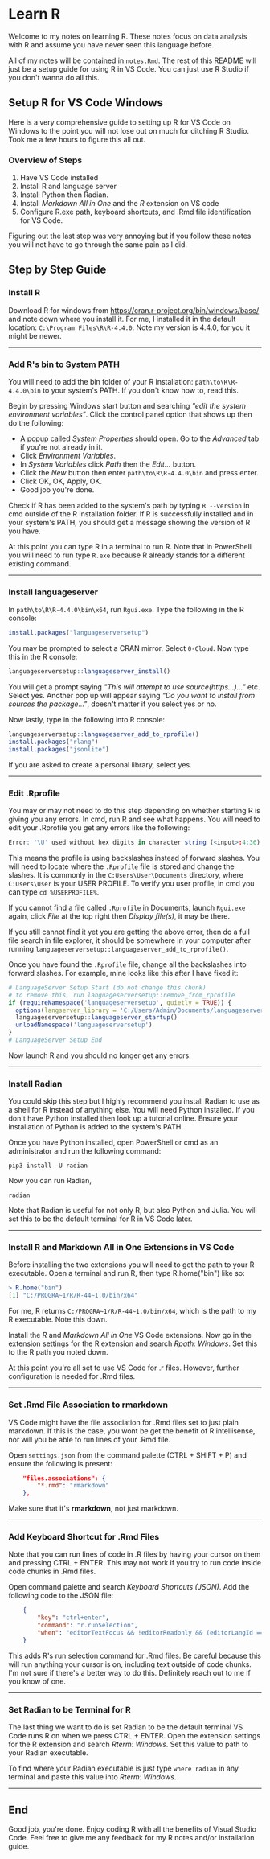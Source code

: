# Learn R

Welcome to my notes on learning R. These notes focus on data analysis with R and assume you have never seen this language before.

All of my notes will be contained in `notes.Rmd`. The rest of this README will just be a setup guide for using R in VS Code. You can just use R Studio if you don't wanna do all this.

## Setup R for VS Code Windows

Here is a very comprehensive guide to setting up R for VS Code on Windows to the point you will not lose out on much for ditching R Studio. Took me a few hours to figure this all out.

### Overview of Steps
1. Have VS Code installed
2. Install R and language server
3. Install Python then Radian.
4. Install *Markdown All in One* and the *R* extension on VS code
5. Configure R.exe path, keyboard shortcuts, and .Rmd file identification for VS Code.

Figuring out the last step was very annoying but if you follow these notes you will not have to go through the same pain as I did.

## Step by Step Guide


### Install R

Download R for windows from https://cran.r-project.org/bin/windows/base/ and note down where you install it. For me, I installed it in the default location: `C:\Program Files\R\R-4.4.0`. Note my version is 4.4.0, for you it might be newer. 

---

### Add R's bin to System PATH
You will need to add the bin folder of your R installation: `path\to\R\R-4.4.0\bin` to your system's PATH. If you don't know how to, read this. 

Begin by pressing Windows start button and searching *"edit the system environment variables"*. Click the control panel option that shows up then do the following:
- A popup called *System Properties* should open. Go to the *Advanced* tab if you're not already in it.
- Click *Environment Variables*.
- In *System Variables* click *Path* then the *Edit...* button.
- Click the *New* button then enter `path\to\R\R-4.4.0\bin` and press enter.
- Click OK, OK, Apply, OK. 
- Good job you're done.

Check if R has been added to the system's path by typing `R --version` in cmd outside of the R installation folder. If R is successfully installed and in your system's PATH, you should get a message showing the version of R you have.

At this point you can type R in a terminal to run R. Note that in PowerShell you will need to run type `R.exe` because R already stands for a different existing command.

---

### Install languageserver

In `path\to\R\R-4.4.0\bin\x64`, run `Rgui.exe`. Type the following in the R console:
```r
install.packages("languageserversetup")
```
You may be prompted to select a CRAN mirror. Select `0-Cloud`. Now type this in the R console:
```r
languageserversetup::languageserver_install()
```
You will get a prompt saying *"This will attempt to use source(https...)..."* etc. Select yes. Another pop up will appear saying *"Do you want to install from sources the package..."*, doesn't matter if you select yes or no.

Now lastly, type in the following into R console:
```r
languageserversetup::languageserver_add_to_rprofile()
install.packages("rlang")
install.packages("jsonlite")
```
If you are asked to create a personal library, select yes.

---

### Edit .Rprofile
You may or may not need to do this step depending on whether starting R is giving you any errors. In cmd, run R and see what happens. You will need to edit your .Rprofile you get any errors like the following:
```r
Error: '\U' used without hex digits in character string (<input>:4:36)
```
This means the profile is using backslashes instead of forward slashes. You will need to locate where the `.Rprofile` file is stored and change the slashes. It is commonly in the `C:Users\User\Documents` directory, where `C:Users\User` is your USER PROFILE. To verify you user profile, in cmd you can type `cd %USERPROFILE%`.

If you cannot find a file called `.Rprofile` in Documents, launch `Rgui.exe` again, click *File* at the top right then *Display file(s)*, it may be there.

If you still cannot find it yet you are getting the above error, then do a full file search in file explorer, it should be somewhere in your computer after running `languageserversetup::languageserver_add_to_rprofile()`.

Once you have found the `.Rprofile` file, change all the backslashes into forward slashes. For example, mine looks like this after I have fixed it:

```r
# LanguageServer Setup Start (do not change this chunk)
# to remove this, run languageserversetup::remove_from_rprofile
if (requireNamespace('languageserversetup', quietly = TRUE)) {
  options(langserver_library = 'C:/Users/Admin/Documents/languageserver-library')
  languageserversetup::languageserver_startup()
  unloadNamespace('languageserversetup')
}
# LanguageServer Setup End
```

Now launch R and you should no longer get any errors.

---

### Install Radian
You could skip this step but I highly recommend you install Radian to use as a shell for R instead of anything else. You will need Python installed. If you don't have Python installed then look up a tutorial online. Ensure your installation of Python is added to the system's PATH.

Once you have Python installed, open PowerShell or cmd as an administrator and run the following command:

```
pip3 install -U radian
```

Now you can run Radian,
```
radian
```
Note that Radian is useful for not only R, but also Python and Julia. You will set this to be the default terminal for R in VS Code later.

---

### Install R and Markdown All in One Extensions in VS Code
Before installing the two extensions you will need to get the path to your R executable. Open a terminal and run R, then type R.home("bin") like so:
```r
> R.home("bin")
[1] "C:/PROGRA~1/R/R-44~1.0/bin/x64"
```
For me, R returns `C:/PROGRA~1/R/R-44~1.0/bin/x64`, which is the path to my R executable. Note this down.

Install the *R* and *Markdown All in One* VS Code extensions. Now go in the extension settings for the R extension and search *Rpath: Windows*. Set this to the R path you noted down.

At this point you're all set to use VS Code for .r files. However, further configuration is needed for .Rmd files.

---

### Set .Rmd File Association to rmarkdown
VS Code might have the file association for .Rmd files set to just plain markdown. If this is the case, you wont be get the benefit of R intellisense, nor will you be able to run lines of your .Rmd file.

Open `settings.json` from the command palette (CTRL + SHIFT + P) and ensure the following is present:

```json
    "files.associations": {
        "*.rmd": "rmarkdown"
    },
```
Make sure that it's **rmarkdown**, not just markdown.

---

### Add Keyboard Shortcut for .Rmd Files
Note that you can run lines of code in .R files by having your cursor on them and pressing CTRL + ENTER. This may not work if you try to run code inside code chunks in .Rmd files. 

Open command palette and search *Keyboard Shortcuts (JSON)*. Add the following code to the JSON file:
```json
    {
        "key": "ctrl+enter",
        "command": "r.runSelection",
        "when": "editorTextFocus && !editorReadonly && (editorLangId == 'r' || editorLangId == 'rmd' || editorLangId == 'r markdown)"
    }
```
This adds R's run selection command for .Rmd files. Be careful because this will run anything your cursor is on, including text outside of code chunks. I'm not sure if there's a better way to do this. Definitely reach out to me if you know of one.

---

### Set Radian to be Terminal for R
The last thing we want to do is set Radian to be the default terminal VS Code runs R on when we press CTRL + ENTER. Open the extension settings for the R extension and search *Rterm: Windows*. Set this value to path to your Radian executable.

To find where your Radian executable is just type `where radian` in any terminal and paste this value into *Rterm: Windows*.

---

## End

Good job, you're done. Enjoy coding R with all the benefits of Visual Studio Code. Feel free to give me any feedback for my R notes and/or installation guide.